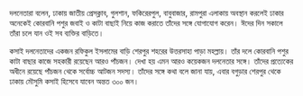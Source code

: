 দলনেতারা বলেন, ঢাকায় জাতীয় প্রেসক্লাব, গুলশান, ফকিরেরপুল, বাবুবাজার, রামপুরা এলাকায় অবস্থান করলেই ঢাকার অনেকেই কোরবানি পশুর জবাই ও কাটা বাছাই নিয়ে কাজ করাতে তাঁদের সঙ্গে যোগাযোগ করেন। ঈদের দিন সকালে তাঁরা চলে যান ওই সব ব্যক্তির বাড়িতে।

কসাই দলনেতাদের একজন রফিকুল ইসলামের বাড়ি শেরপুর শহরের উত্তরসাহা পাড়া মহল্লায়। তাঁর দলে কোরবানি পশুর কাটা বাছার কাজে সহকারী রয়েছেন আরও পাঁচজন। দেখা হয় এমন আরও কয়েকজন দলনেতার সঙ্গে। তাঁদের প্রত্যেকের অধীনে রয়েছে পাঁচজন থেকে সর্বোচ্চ আটজন সদস্য। তাঁদের সঙ্গে কথা বলে জানা যায়, এবার বগুড়ার শেরপুর থেকে ঢাকায় মৌসুমি কসাই হিসেবে যাবেন অন্তত ৩০০ জন।

